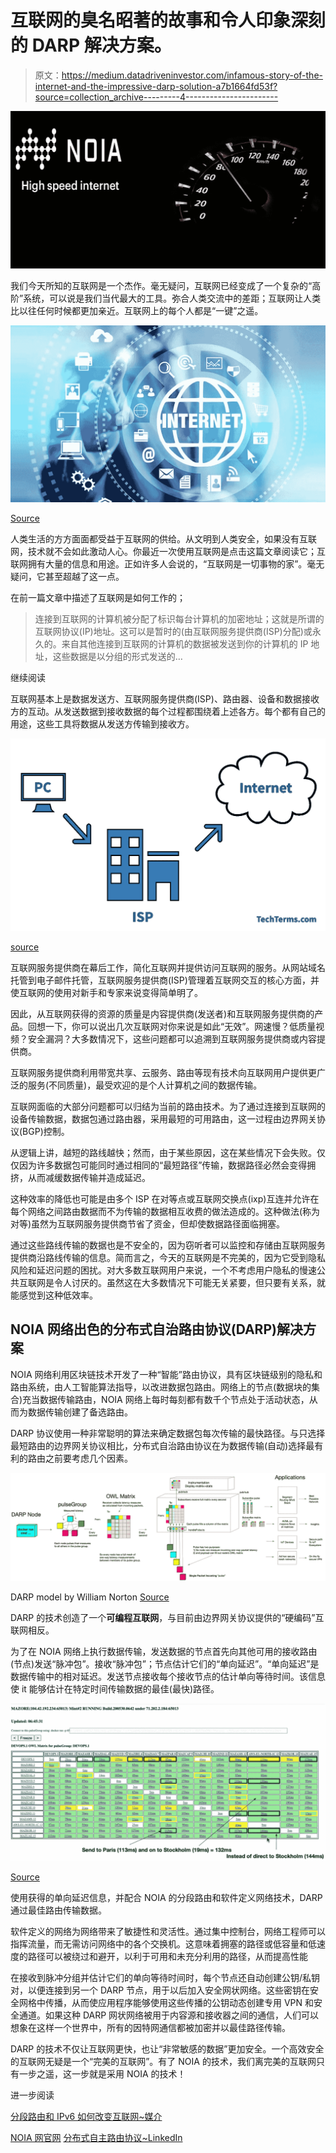 # 互联网的臭名昭著的故事和令人印象深刻的 DARP 解决方案。

> 原文：<https://medium.datadriveninvestor.com/infamous-story-of-the-internet-and-the-impressive-darp-solution-a7b1664fd53f?source=collection_archive---------4----------------------->

![](img/2cad519605783e6a55e6f671d7923bad.png)

我们今天所知的互联网是一个杰作。毫无疑问，互联网已经变成了一个复杂的“高阶”系统，可以说是我们当代最大的工具。弥合人类交流中的差距；互联网让人类比以往任何时候都更加亲近。互联网上的每个人都是“一键”之遥。

![](img/2f61ebb87fe58f226bf55cf820973af8.png)

[Source](https://www.businessamlive.com/heavy-shake-up-as-new-isps-enter-nigerias-internet-market/)

人类生活的方方面面都受益于互联网的供给。从文明到人类安全，如果没有互联网，技术就不会如此激动人心。你最近一次使用互联网是点击这篇文章阅读它；互联网拥有大量的信息和用途。正如许多人会说的，“互联网是一切事物的家”。毫无疑问，它甚至超越了这一点。

在前一篇文章中描述了互联网是如何工作的；

> 连接到互联网的计算机被分配了标识每台计算机的加密地址；这就是所谓的互联网协议(IP)地址。这可以是暂时的(由互联网服务提供商(ISP)分配)或永久的。来自其他连接到互联网的计算机的数据被发送到你的计算机的 IP 地址，这些数据是以分组的形式发送的…

继续阅读

互联网基本上是数据发送方、互联网服务提供商(ISP)、路由器、设备和数据接收方的互动。从发送数据到接收数据的每个过程都围绕着上述各方。每个都有自己的用途，这些工具将数据从发送方传输到接收方。

![](img/4a269aa08566b615e9bbad8e3637aa61.png)

[source](https://techterms.com/definition/isp)

互联网服务提供商在幕后工作，简化互联网并提供访问互联网的服务。从网站域名托管到电子邮件托管，互联网服务提供商(ISP)管理着互联网交互的核心方面，并使互联网的使用对新手和专家来说变得简单明了。

因此，从互联网获得的资源的质量是内容提供商(发送者)和互联网服务提供商的产品。回想一下，你可以说出几次互联网对你来说是如此“无效”。网速慢？低质量视频？安全漏洞？大多数情况下，这些问题都可以追溯到互联网服务提供商或内容提供商。

互联网服务提供商利用带宽共享、云服务、路由等现有技术向互联网用户提供更广泛的服务(不同质量)，最受欢迎的是个人计算机之间的数据传输。

互联网面临的大部分问题都可以归结为当前的路由技术。为了通过连接到互联网的设备传输数据，数据包通过路由器，采用最短的可用路由，这一过程由边界网关协议(BGP)控制。

从逻辑上讲，越短的路线越快；然而，由于某些原因，这在某些情况下会失败。仅仅因为许多数据包可能同时通过相同的“最短路径”传输，数据路径必然会变得拥挤，从而减缓数据传输并造成延迟。

这种效率的降低也可能是由多个 ISP 在对等点或互联网交换点(ixp)互连并允许在每个网络之间路由数据而不为传输的数据相互收费的做法造成的。这种做法(称为对等)虽然为互联网服务提供商节省了资金，但却使数据路径面临拥塞。

通过这些路线传输的数据也是不安全的，因为窃听者可以监控和存储由互联网服务提供商沿路线传输的信息。简而言之，今天的互联网是不完美的，因为它受到隐私风险和延迟问题的困扰。对大多数互联网用户来说，一个不考虑用户隐私的慢速公共互联网是令人讨厌的。虽然这在大多数情况下可能无关紧要，但只要有关系，就能感觉到这种低效率。

## NOIA 网络出色的分布式自治路由协议(DARP)解决方案

NOIA 网络利用区块链技术开发了一种“智能”路由协议，具有区块链级别的隐私和路由系统，由人工智能算法指导，以改进数据包路由。网络上的节点(数据块的集合)充当数据传输路由，NOIA 网络上每时每刻都有数千个节点处于活动状态，从而为数据传输创建了备选路由。

DARP 协议使用一种非常聪明的算法来确定数据包每次传输的最快路径。与只选择最短路由的边界网关协议相比，分布式自治路由协议在为数据传输(自动)选择最有利的路由之前要考虑几个因素。

![](img/ac0105c072649e8af1f85d59a3acde13.png)

DARP model by William Norton [Source](https://www.linkedin.com/pulse/distributed-autonomous-routing-protocol-darp-william-b-norton)

DARP 的技术创造了一个**可编程互联网**，与目前由边界网关协议提供的“硬编码”互联网相反。

为了在 NOIA 网络上执行数据传输，发送数据的节点首先向其他可用的接收路由(节点)发送“脉冲包”。接收“脉冲包”；节点估计它们的“单向延迟”。“单向延迟”是数据传输中的相对延迟。发送节点接收每个接收节点的估计单向等待时间。该信息使 it 能够估计在特定时间传输数据的最佳(最快)路径。

![](img/3bdd00328369005f900875fd96218f0b.png)

[Source](https://peakd.com/publish?draft=64e35601-8d46-498b-bab1-f3eb29908154)

使用获得的单向延迟信息，并配合 NOIA 的分段路由和软件定义网络技术，DARP 通过最佳路由传输数据。

软件定义的网络为网络带来了敏捷性和灵活性。通过集中控制台，网络工程师可以指挥流量，而无需访问网络中的各个交换机。这意味着拥塞的路径或低容量和低速度的路径可以被绕过和避开，以利于可用和未充分利用的路径，从而提高性能

在接收到脉冲分组并估计它们的单向等待时间时，每个节点还自动创建公钥/私钥对，以便连接到另一个 DARP 节点，用于以后加入安全网状网络。这些密钥在安全网格中传播，从而使应用程序能够使用这些传播的公钥动态创建专用 VPN 和安全通道。如果这种 DARP 网状网络被用于内容源和接收器之间的通信，人们可以想象在这样一个世界中，所有的因特网通信都被加密并以最佳路径传输。

DARP 的技术不仅让互联网更快，也让“非常敏感的数据”更加安全。一个高效安全的互联网无疑是一个“完美的互联网”。有了 NOIA 的技术，我们离完美的互联网只有一步之遥，这一步就是采用 NOIA 的技术！

进一步阅读

[分段路由和 IPv6 如何改变互联网~媒介](https://medium.com/noia/giant-yet-silent-changes-of-the-internet-the-emergence-of-segment-routing-ebf220b550a)

[NOIA 网官网](https://noia.network/)
[分布式自主路由协议~LinkedIn](https://www.linkedin.com/pulse/distributed-autonomous-routing-protocol-darp-william-b-norton)